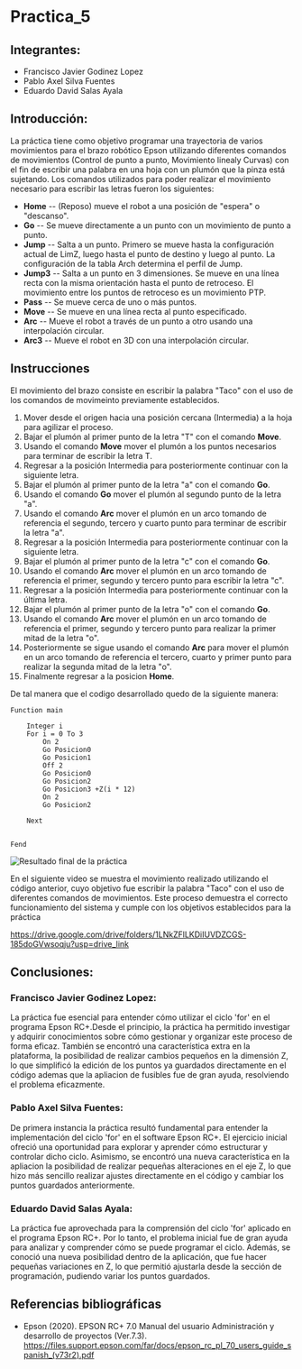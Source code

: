 # Practica_5
## Integrantes:  
- Francisco Javier Godinez Lopez
- Pablo Axel Silva Fuentes
- Eduardo David Salas Ayala
## Introducción:  
La práctica tiene como objetivo programar una trayectoria de varios movimientos para el brazo robótico Epson utilizando diferentes comandos de movimientos (Control de punto a punto, Movimiento linealy Curvas) con el fin de escribir una palabra en una hoja con un plumón que la pinza está sujetando. Los comandos utilizados para poder realizar el movimiento necesario para escribir las letras fueron los siguientes: 
-  **Home** -- (Reposo) mueve el robot a una posición de "espera" o "descanso".
-  **Go** -- Se mueve directamente a un punto con un movimiento de punto a punto.
-  **Jump** -- Salta a un punto. Primero se mueve hasta la configuración actual de LimZ, luego hasta el punto de destino y luego al punto. La configuración de la tabla Arch determina el perfil de Jump.
-  **Jump3** -- Salta a un punto en 3 dimensiones. Se mueve en una línea recta con la misma orientación hasta el punto de retroceso. El movimiento entre los puntos de retroceso es un movimiento PTP.
-  **Pass** -- Se mueve cerca de uno o más puntos.
-  **Move** -- Se mueve en una línea recta al punto especificado.
-  **Arc** -- Mueve el robot a través de un punto a otro usando una interpolación circular.
-  **Arc3** -- Mueve el robot en 3D con una interpolación circular.

## Instrucciones

El movimiento del brazo consiste en escribir la palabra "Taco" con el uso de los comandos de movimeinto previamente establecidos.
1. Mover desde el origen hacia una posición cercana (Intermedia) a la hoja para agilizar el proceso.
2. Bajar el plumón al primer punto de la letra "T" con el comando **Move**.
3. Usando el comando **Move** mover el plumón a los puntos necesarios para terminar de escribir la letra T.
4. Regresar a la posición Intermedia para posteriormente continuar con la siguiente letra.
5. Bajar el plumón al primer punto de la letra "a" con el comando **Go**.
6. Usando el comando **Go** mover el plumón al segundo punto de la letra "a".
7. Usando el comando **Arc** mover el plumón en un arco tomando de referencia el segundo, tercero y cuarto punto para terminar de escribir la letra "a".
8. Regresar a la posición Intermedia para posteriormente continuar con la siguiente letra.
9. Bajar el plumón al primer punto de la letra "c" con el comando **Go**.
10. Usando el comando **Arc** mover el plumón en un arco tomando de referencia el primer, segundo y tercero punto para escribir la letra "c".
11. Regresar a la posición Intermedia para posteriormente continuar con la última letra.
12. Bajar el plumón al primer punto de la letra "o" con el comando **Go**.
13. Usando el comando **Arc** mover el plumón en un arco tomando de referencia el primer, segundo y tercero punto para realizar la primer mitad de la letra "o".
14. Posteriormente se sigue usando el comando **Arc** para mover el plumón en un arco tomando de referencia el tercero, cuarto y primer punto para realizar la segunda mitad de la letra "o".
15. Finalmente regresar a la posicion **Home**.





De tal manera que el codigo desarrollado quedo de la siguiente manera:
```
Function main
	
	Integer i
	For i = 0 To 3
		On 2
		Go Posicion0
		Go Posicion1
		Off 2
		Go Posicion0
		Go Posicion2
		Go Posicion3 +Z(i * 12)
		On 2
		Go Posicion2
	
	Next
	

Fend
```
![Resultado final de la práctica](![Practica_5Robotica](https://github.com/user-attachments/assets/1ff865e9-4b88-448d-a87d-3bdb2ecae763))


En el siguiente video se muestra el movimiento realizado utilizando el código anterior, cuyo objetivo fue escribir la palabra "Taco" con el uso de diferentes comandos de movimientos. Este proceso demuestra el correcto funcionamiento del sistema y cumple con los objetivos establecidos para la práctica

https://drive.google.com/drive/folders/1LNkZFlLKDiIUVDZCGS-185doGVwsoqju?usp=drive_link

## Conclusiones:  
### Francisco Javier Godinez Lopez:
La práctica fue esencial para entender cómo utilizar el ciclo 'for' en el programa Epson RC+.Desde el principio, la práctica ha permitido investigar y adquirir conocimientos sobre cómo gestionar y organizar este proceso de forma eficaz. También se encontró una característica extra en la plataforma, la posibilidad de realizar cambios pequeños en la dimensión Z, lo que simplificó la edición de los puntos ya guardados directamente en el código ademas que la apliacion de fusibles fue de gran ayuda, resolviendo el problema eficazmente.


### Pablo Axel Silva Fuentes: 
De primera instancia la práctica resultó fundamental para entender la implementación del ciclo 'for' en el software Epson RC+. El ejercicio inicial ofreció una oportunidad para explorar y aprender cómo estructurar y controlar dicho ciclo. Asimismo, se encontró una nueva característica en la apliacion la posibilidad de realizar pequeñas alteraciones en el eje Z, lo que hizo más sencillo realizar ajustes directamente en el código y cambiar los puntos guardados anteriormente.


### Eduardo David Salas Ayala: 
La práctica fue aprovechada para la comprensión del ciclo 'for' aplicado en el programa Epson RC+. Por lo tanto, el problema inicial fue de gran ayuda para analizar y comprender cómo se puede programar el ciclo. Además, se conoció una nueva posibilidad dentro de la aplicación, que fue hacer pequeñas variaciones en Z, lo que permitió ajustarla desde la sección de programación, pudiendo variar los puntos guardados.

## Referencias bibliográficas
- Epson (2020). EPSON RC+ 7.0 Manual del usuario Administración y desarrollo de proyectos (Ver.7.3). https://files.support.epson.com/far/docs/epson_rc_pl_70_users_guide_spanish_(v73r2).pdf
